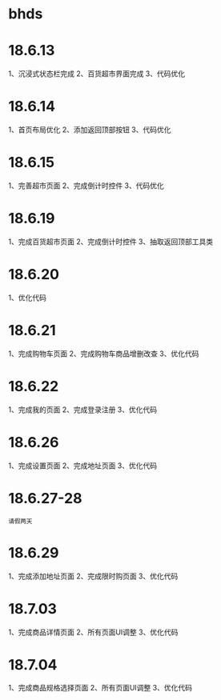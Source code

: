 # bhds

# 18.6.13
  1、沉浸式状态栏完成
  2、百货超市界面完成
  3、代码优化

# 18.6.14
  1、首页布局优化
  2、添加返回顶部按钮
  3、代码优化

# 18.6.15
  1、完善超市页面
  2、完成倒计时控件
  3、代码优化

# 18.6.19
  1、完成百货超市页面
  2、完成倒计时控件
  3、抽取返回顶部工具类

# 18.6.20
  1、优化代码

# 18.6.21
  1、完成购物车页面
  2、完成购物车商品增删改查
  3、优化代码

# 18.6.22
  1、完成我的页面
  2、完成登录注册
  3、优化代码

# 18.6.26
  1、完成设置页面
  2、完成地址页面
  3、优化代码

# 18.6.27-28  
	
	请假两天

# 18.6.29
  1、完成添加地址页面
  2、完成限时购页面
  3、优化代码

# 18.7.03
  1、完成商品详情页面
  2、所有页面UI调整
  3、优化代码

# 18.7.04
  1、完成商品规格选择页面
  2、所有页面UI调整
  3、优化代码
